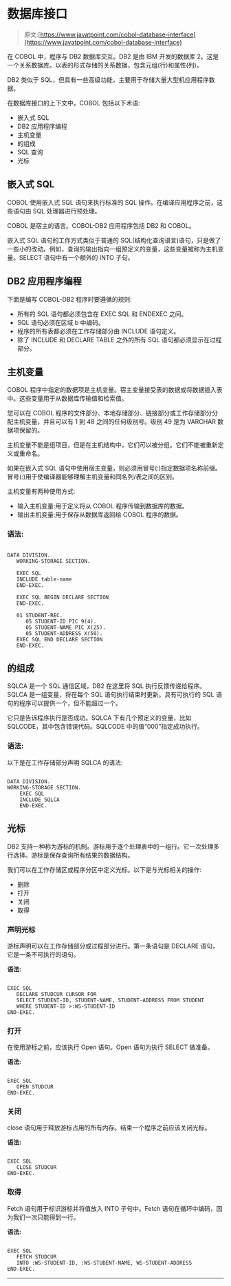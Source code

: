 # 数据库接口

> 原文:[https://www.javatpoint.com/cobol-database-interface](https://www.javatpoint.com/cobol-database-interface)

在 COBOL 中，程序与 DB2 数据库交互。DB2 是由 IBM 开发的数据库 2。这是一个关系数据库。以表的形式存储的关系数据，包含元组(行)和属性(列)。

DB2 类似于 SQL，但具有一些高级功能，主要用于存储大量大型机应用程序数据。

在数据库接口的上下文中，COBOL 包括以下术语:

*   嵌入式 SQL
*   DB2 应用程序编程
*   主机变量
*   的组成
*   SQL 查询
*   光标

## 嵌入式 SQL

COBOL 使用嵌入式 SQL 语句来执行标准的 SQL 操作。在编译应用程序之前，这些语句由 SQL 处理器进行预处理。

COBOL 是宿主的语言。COBOL-DB2 应用程序包括 DB2 和 COBOL。

嵌入式 SQL 语句的工作方式类似于普通的 SQL(结构化查询语言)语句，只是做了一些小的改动。例如，查询的输出指向一组预定义的变量，这些变量被称为主机变量。SELECT 语句中有一个额外的 INTO 子句。

## DB2 应用程序编程

下面是编写 COBOL-DB2 程序时要遵循的规则:

*   所有的 SQL 语句都必须包含在 EXEC SQL 和 ENDEXEC 之间。
*   SQL 语句必须在区域 b 中编码。
*   程序的所有表都必须在工作存储部分由 INCLUDE 语句定义。
*   除了 INCLUDE 和 DECLARE TABLE 之外的所有 SQL 语句都必须显示在过程部分。

## 主机变量

COBOL 程序中指定的数据项是主机变量。宿主变量接受表的数据或将数据插入表中。这些变量用于从数据库传输值和检索值。

您可以在 COBOL 程序的文件部分、本地存储部分、链接部分或工作存储部分分配主机变量，并且可以有 1 到 48 之间的任何级别号。级别 49 是为 VARCHAR 数据项保留的。

主机变量不能是组项目，但是在主机结构中，它们可以被分组。它们不能被重新定义或重命名。

如果在嵌入式 SQL 语句中使用宿主变量，则必须用冒号(:)指定数据项名称前缀。冒号(:)用于使编译器能够理解主机变量和同名列/表之间的区别。

主机变量有两种使用方式:

*   输入主机变量:用于定义将从 COBOL 程序传输到数据库的数据。
*   输出主机变量:用于保存从数据库返回给 COBOL 程序的数据。

### 语法:

```

DATA DIVISION.
   WORKING-STORAGE SECTION.

   EXEC SQL
   INCLUDE table-name
   END-EXEC.

   EXEC SQL BEGIN DECLARE SECTION
   END-EXEC.

   01 STUDENT-REC.
      05 STUDENT-ID PIC 9(4).
      05 STUDENT-NAME PIC X(25).
      05 STUDENT-ADDRESS X(50).
   EXEC SQL END DECLARE SECTION
   END-EXEC.

```

## 的组成

SQLCA 是一个 SQL 通信区域，DB2 在这里将 SQL 执行反馈传递给程序。SQLCA 是一组变量，将在每个 SQL 语句执行结束时更新。具有可执行的 SQL 语句的程序可以提供一个，但不能超过一个。

它只是告诉程序执行是否成功。SQLCA 下有几个预定义的变量，比如 SQLCODE，其中包含错误代码。SQLCODE 中的值“000”指定成功执行。

### 语法:

以下是在工作存储部分声明 SQLCA 的语法:

```

DATA DIVISION.
WORKING-STORAGE SECTION.
	EXEC SQL
	INCLUDE SQLCA
	END-EXEC.

```

## 光标

DB2 支持一种称为游标的机制。游标用于逐个处理表中的一组行。它一次处理多行选择。游标是保存查询所有结果的数据结构。

我们可以在工作存储区或程序分区中定义光标。以下是与光标相关的操作:

*   删除
*   打开
*   关闭
*   取得

### 声明光标

游标声明可以在工作存储部分或过程部分进行。第一条语句是 DECLARE 语句，它是一条不可执行的语句。

**语法:**

```

EXEC SQL
   DECLARE STUDCUR CURSOR FOR
   SELECT STUDENT-ID, STUDENT-NAME, STUDENT-ADDRESS FROM STUDENT
   WHERE STUDENT-ID >:WS-STUDENT-ID
END-EXEC.

```

### 打开

在使用游标之前，应该执行 Open 语句。Open 语句为执行 SELECT 做准备。

**语法:**

```

EXEC SQL
   OPEN STUDCUR
END-EXEC.

```

### 关闭

close 语句用于释放游标占用的所有内存。结束一个程序之前应该关闭光标。

**语法:**

```

EXEC SQL
   CLOSE STUDCUR
END-EXEC.

```

### 取得

Fetch 语句用于标识游标并将值放入 INTO 子句中。Fetch 语句在循环中编码，因为我们一次只能得到一行。

**语法:**

```

EXEC SQL
   FETCH STUDCUR
   INTO :WS-STUDENT-ID, :WS-STUDENT-NAME, WS-STUDENT-ADDRESS
END-EXEC.

```

* * *